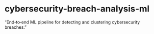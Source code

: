 # cybersecurity-breach-analysis-ml
“End‑to‑end ML pipeline for detecting and clustering cybersecurity breaches.”
